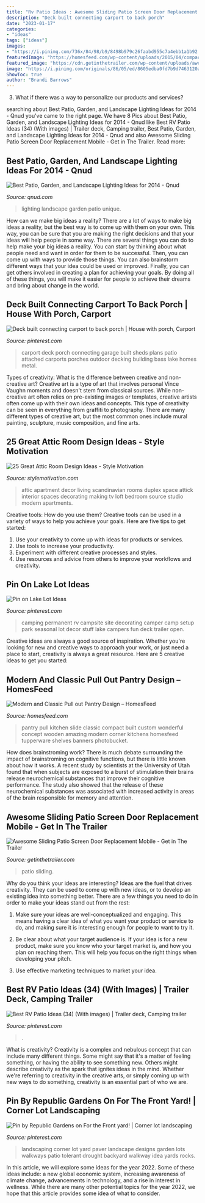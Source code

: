 ```yaml
---
title: "Rv Patio Ideas : Awesome Sliding Patio Screen Door Replacement Mobile"
description: "Deck built connecting carport to back porch"
date: "2023-01-17"
categories:
- "ideas"
tags: ["ideas"]
images:
- "https://i.pinimg.com/736x/84/98/b9/8498b979c26faabd955c7a4ebb1a1b92.jpg"
featuredImage: "https://homesfeed.com/wp-content/uploads/2015/04/compact-adorablenice-wonderful-amazing-pull-out-pantry-with-wooden-made-concept-and-has-built-in-design-for-classic-kitchen.jpg"
featured_image: "https://cdn.getinthetrailer.com/wp-content/uploads/awesome-sliding-patio-screen-door-replacement-mobile_1095712.jpg"
image: "https://i.pinimg.com/originals/86/05/ed/8605edba0fd7b9d7463120aafa0e6fda.jpg"
ShowToc: true
author: "Brandi Barrows"
---
```



3. What if there was a way to personalize our products and services?

	

		
searching about Best Patio, Garden, and Landscape Lighting Ideas for 2014 - Qnud you've came to the right page. We have 8 Pics about Best Patio, Garden, and Landscape Lighting Ideas for 2014 - Qnud like Best RV Patio Ideas (34) (With images) | Trailer deck, Camping trailer, Best Patio, Garden, and Landscape Lighting Ideas for 2014 - Qnud and also Awesome Sliding Patio Screen Door Replacement Mobile - Get in The Trailer. Read more:
		
    
## Best Patio, Garden, And Landscape Lighting Ideas For 2014 - Qnud

<img loading=lazy src="https://qnud.com/wp-content/uploads/Unique-Landscape-Lighting-Ideas.jpg" onerror="this.onerror=null;this.src='https://tse3.mm.bing.net/th?id=OIP.a7YMy6zLdxoCxLhAwLInHQHaEd&amp;pid=15.1';" alt="Best Patio, Garden, and Landscape Lighting Ideas for 2014 - Qnud">

_Source: qnud.com_

>lighting landscape garden patio unique. 

	

How can we make big ideas a reality?
There are a lot of ways to make big ideas a reality, but the best way is to come up with them on your own. This way, you can be sure that you are making the right decisions and that your ideas will help people in some way. There are several things you can do to help make your big ideas a reality. You can start by thinking about what people need and want in order for them to be successful. Then, you can come up with ways to provide those things. You can also brainstorm different ways that your idea could be used or improved. Finally, you can get others involved in creating a plan for achieving your goals. By doing all of these things, you will make it easier for people to achieve their dreams and bring about change in the world.

    
## Deck Built Connecting Carport To Back Porch | House With Porch, Carport

<img loading=lazy src="https://i.pinimg.com/736x/1c/6d/f6/1c6df6042134e335ae706aff6fe37c86--carport-ideas-river-house.jpg" onerror="this.onerror=null;this.src='https://tse3.mm.bing.net/th?id=OIP.ivrW1357vsx9N48EpYjiKwHaFj&amp;pid=15.1';" alt="Deck built connecting carport to back porch | House with porch, Carport">

_Source: pinterest.com_

>carport deck porch connecting garage built sheds plans patio attached carports porches outdoor decking building bass lake homes metal. 

	

Types of creativity: What is the difference between creative and non-creative art?
Creative art is a type of art that involves personal Vince Vaughn moments and doesn't stem from classical sources. While non-creative art often relies on pre-existing images or templates, creative artists often come up with their own ideas and concepts. This type of creativity can be seen in everything from graffiti to photography. There are many different types of creative art, but the most common ones include mural painting, sculpture, music composition, and fine arts.

    
## 25 Great Attic Room Design Ideas - Style Motivation

<img loading=lazy src="http://www.stylemotivation.com/wp-content/uploads/2013/09/attic-ideas-10.jpg" onerror="this.onerror=null;this.src='https://tse1.mm.bing.net/th?id=OIP.-_7WHTPJ8Ay39YKhln7aIgHaK1&amp;pid=15.1';" alt="25 Great Attic Room Design Ideas - Style Motivation">

_Source: stylemotivation.com_

>attic apartment decor living scandinavian rooms duplex space attick interior spaces decorating making tv loft bedroom source studio modern apartments. 

	

Creative tools: How do you use them?
Creative tools can be used in a variety of ways to help you achieve your goals. Here are five tips to get started: 
1. Use your creativity to come up with ideas for products or services.
2. Use tools to increase your productivity.
3. Experiment with different creative processes and styles.
4. Use resources and advice from others to improve your workflows and creativity.

    
## Pin On Lake Lot Ideas

<img loading=lazy src="https://i.pinimg.com/736x/dc/5b/b9/dc5bb961a0510a233fef0f5cf47bb7d1--the-deck-camping-ideas.jpg" onerror="this.onerror=null;this.src='https://tse2.mm.bing.net/th?id=OIP.93pHdEiQmexrbE60q49OWQHaJ4&amp;pid=15.1';" alt="Pin on Lake Lot Ideas">

_Source: pinterest.com_

>camping permanent rv campsite site decorating camper camp setup park seasonal lot decor stuff lake campers fun deck trailer open. 

	

Creative ideas are always a good source of inspiration. Whether you're looking for new and creative ways to approach your work, or just need a place to start, creativity is always a great resource. Here are 5 creative ideas to get you started: 

    
## Modern And Classic Pull Out Pantry Design – HomesFeed

<img loading=lazy src="https://homesfeed.com/wp-content/uploads/2015/04/compact-adorablenice-wonderful-amazing-pull-out-pantry-with-wooden-made-concept-and-has-built-in-design-for-classic-kitchen.jpg" onerror="this.onerror=null;this.src='https://tse3.mm.bing.net/th?id=OIP.gb80ClgTvvA819csKRXLPAAAAA&amp;pid=15.1';" alt="Modern and Classic Pull out Pantry Design – HomesFeed">

_Source: homesfeed.com_

>pantry pull kitchen slide classic compact built custom wonderful concept wooden amazing modern corner kitchens homesfeed tupperware shelves banners photobucket. 

	

How does brainstroming work?
There is much debate surrounding the impact of brainstroming on cognitive functions, but there is little known about how it works. A recent study by scientists at the University of Utah found that when subjects are exposed to a burst of stimulation their brains release neurochemical substances that improve their cognitive performance. The study also showed that the release of these neurochemical substances was associated with increased activity in areas of the brain responsible for memory and attention.

    
## Awesome Sliding Patio Screen Door Replacement Mobile - Get In The Trailer

<img loading=lazy src="https://cdn.getinthetrailer.com/wp-content/uploads/awesome-sliding-patio-screen-door-replacement-mobile_1095712.jpg" onerror="this.onerror=null;this.src='https://tse1.mm.bing.net/th?id=OIP.hBLEp-oF8svI8-z5O7kfxAHaJ4&amp;pid=15.1';" alt="Awesome Sliding Patio Screen Door Replacement Mobile - Get in The Trailer">

_Source: getinthetrailer.com_

>patio sliding. 

	

Why do you think your ideas are interesting?
Ideas are the fuel that drives creativity. They can be used to come up with new ideas, or to develop an existing idea into something better. There are a few things you need to do in order to make your ideas stand out from the rest:
1. Make sure your ideas are well-conceptualized and engaging. This means having a clear idea of what you want your product or service to do, and making sure it is interesting enough for people to want to try it.

2. Be clear about what your target audience is. If your idea is for a new product, make sure you know who your target market is, and how you plan on reaching them. This will help you focus on the right things when developing your pitch.

3. Use effective marketing techniques to market your idea.

    
## Best RV Patio Ideas (34) (With Images) | Trailer Deck, Camping Trailer

<img loading=lazy src="https://i.pinimg.com/736x/84/98/b9/8498b979c26faabd955c7a4ebb1a1b92.jpg" onerror="this.onerror=null;this.src='https://tse1.mm.bing.net/th?id=OIP.fufr3xojWx3Rv-cHLoTXLwHaFj&amp;pid=15.1';" alt="Best RV Patio Ideas (34) (With images) | Trailer deck, Camping trailer">

_Source: pinterest.com_

>. 

	

What is creativity?
Creativity is a complex and nebulous concept that can include many different things. Some might say that it's a matter of feeling something, or having the ability to see something new. Others might describe creativity as the spark that ignites ideas in the mind. Whether we're referring to creativity in the creative arts, or simply coming up with new ways to do something, creativity is an essential part of who we are.

    
## Pin By Republic Gardens On For The Front Yard! | Corner Lot Landscaping

<img loading=lazy src="https://i.pinimg.com/originals/86/05/ed/8605edba0fd7b9d7463120aafa0e6fda.jpg" onerror="this.onerror=null;this.src='https://tse2.mm.bing.net/th?id=OIP.tZ7NA06TxsmooyTE9TQP0AHaJ6&amp;pid=15.1';" alt="Pin by Republic Gardens on For the Front yard! | Corner lot landscaping">

_Source: pinterest.com_

>landscaping corner lot yard paver landscape designs garden lots walkways patio tolerant drought backyard walkway idea yards rocks. 

	

In this article, we will explore some ideas for the year 2022. Some of these ideas include: a new global economic system, increasing awareness of climate change, advancements in technology, and a rise in interest in wellness. While there are many other potential topics for the year 2022, we hope that this article provides some idea of what to consider.

